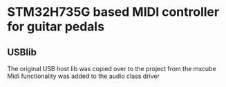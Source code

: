 # STM32H735G based MIDI controller for guitar pedals

## USBlib
The original USB host lib was copied over to the project from the mxcube
Midi functionality was added to the audio class driver